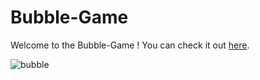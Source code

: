 # Bubble-Game

Welcome to the Bubble-Game ! You can check it out [here](https://harshninave04.github.io/Bubble-Game/).


![bubble](https://github.com/Harshninave04/Bubble-Game/assets/108892681/e711ec89-0456-4c94-a166-4477b6375529)
